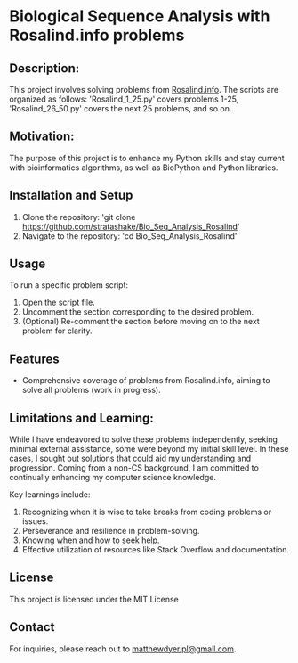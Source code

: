 # Biological Sequence Analysis with Rosalind.info problems

## Description: 
This project involves solving problems from [Rosalind.info](https://rosalind.info/problems/list-view/). 
The scripts are organized as follows: 'Rosalind_1_25.py' covers problems 1-25, 'Rosalind_26_50.py' covers the next 25 problems, and so on.

## Motivation: 
The purpose of this project is to enhance my Python skills and stay current with bioinformatics algorithms, 
as well as BioPython and Python libraries.

## Installation and Setup
1. Clone the repository: 'git clone https://github.com/stratashake/Bio_Seq_Analysis_Rosalind'
2. Navigate to the repository: 'cd Bio_Seq_Analysis_Rosalind'

## Usage
To run a specific problem script:
1. Open the script file.
2. Uncomment the section corresponding to the desired problem.
3. (Optional) Re-comment the section before moving on to the next problem for clarity.

## Features
- Comprehensive coverage of problems from Rosalind.info, aiming to solve all problems (work in progress).

## Limitations and Learning:
While I have endeavored to solve these problems independently, seeking minimal external assistance, some were beyond my 
initial skill level. In these cases, I sought out solutions that could aid my understanding and progression. Coming from a
non-CS background, I am committed to continually enhancing my computer science knowledge.

Key learnings include:
1. Recognizing when it is wise to take breaks from coding problems or issues.
2. Perseverance and resilience in problem-solving.
3. Knowing when and how to seek help.
4. Effective utilization of resources like Stack Overflow and documentation.

## License
This project is licensed under the MIT License

## Contact
For inquiries, please reach out to [matthewdyer.pl@gmail.com](mailto:matthewdyer.pl@gmail.com).



